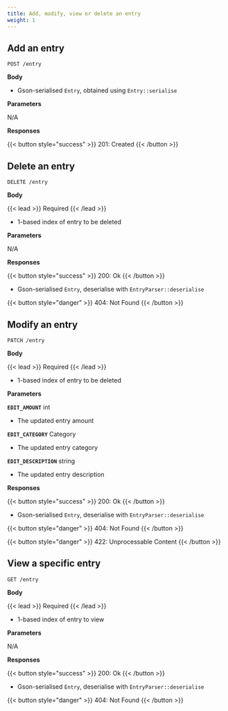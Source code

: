 ```yaml
---
title: Add, modify, view or delete an entry
weight: 1
---
```

## Add an entry

`POST /entry`

__Body__

- Gson-serialised `Entry`, obtained using `Entry::serialise`

__Parameters__

N/A

__Responses__

{{< button style="success" >}} 201: Created {{< /button >}}


## Delete an entry

`DELETE /entry`

__Body__

{{< lead >}} Required {{< /lead >}}

- 1-based index of entry to be deleted 

__Parameters__

N/A

__Responses__

{{< button style="success" >}} 200: Ok {{< /button >}}

- Gson-serialised `Entry`, deserialise with `EntryParser::deserialise`

{{< button style="danger" >}} 404: Not Found {{< /button >}}

## Modify an entry

`PATCH /entry`

__Body__


{{< lead >}} Required {{< /lead >}}

- 1-based index of entry to be deleted

__Parameters__

__`EDIT_AMOUNT`__ int

- The updated entry amount

__`EDIT_CATEGORY`__ Category

- The updated entry category

__`EDIT_DESCRIPTION`__ string

- The updated entry description

__Responses__

{{< button style="success" >}} 200: Ok {{< /button >}}

- Gson-serialised `Entry`, deserialise with `EntryParser::deserialise`

{{< button style="danger" >}} 404: Not Found {{< /button >}}

{{< button style="danger" >}} 422: Unprocessable Content {{< /button >}}

## View a specific entry

`GET /entry`

__Body__

{{< lead >}} Required {{< /lead >}}

- 1-based index of entry to view

__Parameters__

N/A

__Responses__

{{< button style="success" >}} 200: Ok {{< /button >}}

- Gson-serialised `Entry`, deserialise with `EntryParser::deserialise`

{{< button style="danger" >}} 404: Not Found {{< /button >}}

